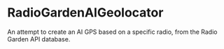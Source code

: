 # RadioGardenAIGeolocator
An attempt to create an AI GPS based on a specific radio, from the Radio Garden API database.
